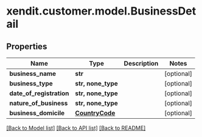 # xendit.customer.model.BusinessDetail


## Properties
Name | Type | Description | Notes
------------ | ------------- | ------------- | -------------
**business_name** | **str** |  | [optional] 
**business_type** | **str, none_type** |  | [optional] 
**date_of_registration** | **str, none_type** |  | [optional] 
**nature_of_business** | **str, none_type** |  | [optional] 
**business_domicile** | [**CountryCode**](CountryCode.md) |  | [optional] 

[[Back to Model list]](../README.md#documentation-for-models) [[Back to API list]](../README.md#documentation-for-api-endpoints) [[Back to README]](../README.md)


